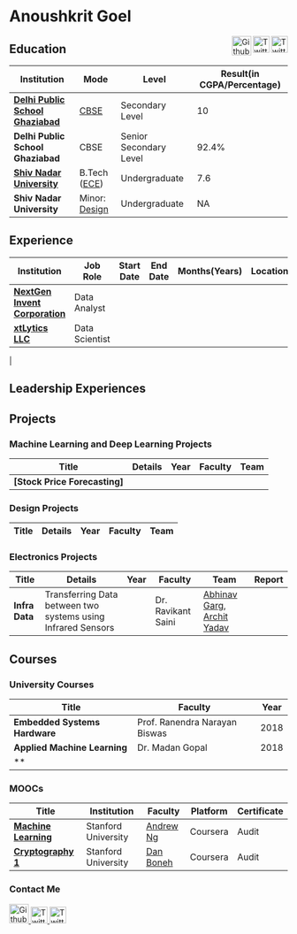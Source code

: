 <!----<div style="background-color:rgba(0, 0, 0); text-align:center; vertical-align: middle; padding:70px 0; color:	rgb(255,255,255); font-size: 30px">
<a>Anoushkrit Goel</a>
</div>
--->

# Anoushkrit Goel


<p>
<a href="https://twitter.com/anoushkrit">
<img border="0" alt="Twitter" src="https://image.flaticon.com/icons/svg/54/54300.svg" width="30" height="30" align="right">
</a>
<a href="https://in.linkedin.com/in/anoushkrit-goel-976a3613b">
<img border="0" alt="Twitter" src="https://image.flaticon.com/icons/png/512/69/69406.png" width="30" height="30" align="right">
</a>
<a href="https://github.com/anoushkrit">
<img border="0" alt="Github" src="https://github.githubassets.com/images/modules/logos_page/GitHub-Mark.png" width="35" height="35" align="right">
</a>
</p>

<!---
[![Github](https://github.githubassets.com/images/modules/logos_page/GitHub-Mark.png)](https://github.com/anoushkrit)
-->

## Education

| Institution| Mode| Level | Result(in CGPA/Percentage)|
|------------|-----|-------|---------------------------|
|**[Delhi Public School Ghaziabad](http://www.dpsghaziabad.com/)**| [CBSE](https://en.wikipedia.org/wiki/Central_Board_of_Secondary_Education) |Secondary Level| 10|
|**Delhi Public School Ghaziabad**| CBSE |Senior Secondary Level| 92.4%|
|**[Shiv Nadar University](https://snu.edu.in/)**| B.Tech ([ECE](https://ee.snu.edu.in/undergraduate/major/btech-in-btech-in-electronics-and-communication-engineering-ece))|Undergraduate|7.6|
|**Shiv Nadar University**| Minor: [Design](https://design.snu.edu.in)| Undergraduate| NA |

## Experience

| Institution| Job Role| Start Date| End Date| Months(Years)| Location|
|------------|---------|-----------|---------|--------------|---------|
| **[NextGen Invent Corporation](https://nextgeninvent.com/)**| Data Analyst|
| **[xtLytics LLC](https://www.xtlytics.com/)** | Data Scientist|
|

## Leadership Experiences

## Projects

### Machine Learning and Deep Learning Projects
| Title| Details| Year| Faculty| Team|
|------|--------|-----|--------|-----|
|**[Stock Price Forecasting]**


### Design Projects
| Title| Details| Year| Faculty| Team|
|------|--------|-----|--------|-----|


### Electronics Projects
| Title| Details| Year| Faculty| Team| Report|
|------|--------|-----|--------|-----|-------|
|**Infra Data**| Transferring Data between two systems using Infrared Sensors|  | Dr. Ravikant Saini| [Abhinav Garg](https://in.linkedin.com/in/abhinav-garg-5a0183178), [Archit Yadav](https://in.linkedin.com/in/archit-yadav-95482b156)|


## Courses

### University Courses

| Title| Faculty| Year|
|------|--------|-----|
|**Embedded Systems Hardware**| Prof. Ranendra Narayan Biswas| 2018|
|**Applied Machine Learning**| Dr. Madan Gopal| 2018|
|**

### MOOCs

| Title| Institution| Faculty| Platform| Certificate|
|------|------------|---------|--------|------------|
|**[Machine Learning](https://www.coursera.org/learn/machine-learning)**| Stanford University| [Andrew Ng](https://en.wikipedia.org/wiki/Andrew_Ng)| Coursera| Audit|
|**[Cryptography 1](https://www.coursera.org/learn/crypto)**| Stanford University| [Dan Boneh](https://en.wikipedia.org/wiki/Dan_Boneh)| Coursera| Audit|


### Contact Me
<p>
<a href="https://github.com/anoushkrit">
<img border="0" alt="Github" src="https://github.githubassets.com/images/modules/logos_page/GitHub-Mark.png" width="35" height="35">
</a>
<a href="https://twitter.com/anoushkrit">
<img border="0" alt="Twitter" src="https://image.flaticon.com/icons/svg/54/54300.svg" width="30" height="30">
</a>
<a href="https://in.linkedin.com/in/anoushkrit-goel-976a3613b">
<img border="0" alt="Twitter" src="https://image.flaticon.com/icons/png/512/69/69406.png" width="30" height="30">
</a>

</p>
